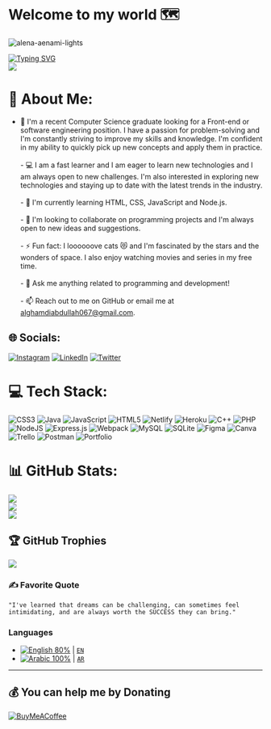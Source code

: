 # Welcome to my world 🗺 
![alena-aenami-lights](https://user-images.githubusercontent.com/61493052/208423569-131466a5-d052-4556-9a45-1d12cb898291.jpg)

[![Typing SVG](https://readme-typing-svg.demolab.com?font=Fira+Code&weight=700&duration=3000&pause=500&color=D08315&background=46505000&vCenter=true&multiline=true&width=680&height=100&lines=Hi+%F0%9F%98%8E%2C+I'm+Abdullah+Al-Ghamdi+;+an+enthusiastic+and+passionate+web+developer.+;+Always+learning+and+experimenting+with+new+technologies)](https://git.io/typing-svg)
<br>
[![](https://visitcount.itsvg.in/api?id=xlizro&icon=3&color=1)](https://visitcount.itsvg.in)
<br>
# 💫 About Me:
- 🔭 I'm a recent Computer Science graduate looking for a Front-end or software engineering position. I have a passion for problem-solving and I'm constantly striving to improve my skills and knowledge. I'm confident in my ability to quickly pick up new concepts and apply them in practice.<br><br>- 💻 I am a fast learner and I am eager to learn new technologies and I am always open to new challenges. I'm also interested in exploring new technologies and staying up to date with the latest trends in the industry.<br><br>- 🌱 I'm currently learning HTML, CSS, JavaScript and Node.js. <br><br>- 👯 I'm looking to collaborate on programming projects and I'm always open to new ideas and suggestions. <br><br>- ⚡ Fun fact: I loooooove cats 😻 and I'm fascinated by the stars and the wonders of space. I also enjoy watching movies and series in my free time.<br><br>- 💬 Ask me anything related to programming and development! <br><br>- 📫 Reach out to me on GitHub or email me at alghamdiabdullah067@gmail.com.


## 🌐 Socials:
[![Instagram](https://img.shields.io/badge/Instagram-%23E4405F.svg?logo=Instagram&logoColor=white)](https://instagram.com/xlizro) [![LinkedIn](https://img.shields.io/badge/LinkedIn-%230077B5.svg?logo=linkedin&logoColor=white)](https://linkedin.com/in/abdullah-alghamdi067) [![Twitter](https://img.shields.io/badge/Twitter-%231DA1F2.svg?logo=Twitter&logoColor=white)](https://twitter.com/xlizro) 

# 💻 Tech Stack:
![CSS3](https://img.shields.io/badge/css3-%231572B6.svg?style=flat&logo=css3&logoColor=white) ![Java](https://img.shields.io/badge/java-%23ED8B00.svg?style=flat&logo=java&logoColor=white) ![JavaScript](https://img.shields.io/badge/javascript-%23323330.svg?style=flat&logo=javascript&logoColor=%23F7DF1E) ![HTML5](https://img.shields.io/badge/html5-%23E34F26.svg?style=flat&logo=html5&logoColor=white) ![Netlify](https://img.shields.io/badge/netlify-%23000000.svg?style=flat&logo=netlify&logoColor=#00C7B7) ![Heroku](https://img.shields.io/badge/heroku-%23430098.svg?style=flat&logo=heroku&logoColor=white) ![C++](https://img.shields.io/badge/c++-%2300599C.svg?style=flat&logo=c%2B%2B&logoColor=white) ![PHP](https://img.shields.io/badge/php-%23777BB4.svg?style=flat&logo=php&logoColor=white) ![NodeJS](https://img.shields.io/badge/node.js-6DA55F?style=flat&logo=node.js&logoColor=white) ![Express.js](https://img.shields.io/badge/express.js-%23404d59.svg?style=flat&logo=express&logoColor=%2361DAFB) ![Webpack](https://img.shields.io/badge/webpack-%238DD6F9.svg?style=flat&logo=webpack&logoColor=black) ![MySQL](https://img.shields.io/badge/mysql-%2300f.svg?style=flat&logo=mysql&logoColor=white) ![SQLite](https://img.shields.io/badge/sqlite-%2307405e.svg?style=flat&logo=sqlite&logoColor=white) 	![Figma](https://img.shields.io/badge/figma-%23F24E1E.svg?style=flat&logo=figma&logoColor=white) ![Canva](https://img.shields.io/badge/Canva-%2300C4CC.svg?style=flat&logo=Canva&logoColor=white) ![Trello](https://img.shields.io/badge/Trello-%23026AA7.svg?style=flat&logo=Trello&logoColor=white) ![Postman](https://img.shields.io/badge/Postman-FF6C37?style=flat&logo=postman&logoColor=white) ![Portfolio](https://img.shields.io/badge/Portfolio-%23000000.svg?style=flat&logo=firefox&logoColor=#FF7139)
# 📊 GitHub Stats:
![](https://github-readme-stats.vercel.app/api?username=xlizro&theme=tokyonight&hide_border=false&include_all_commits=true&count_private=true)<br/>
![](https://github-readme-streak-stats.herokuapp.com/?user=xlizro&theme=tokyonight&hide_border=false)<br/>
![](https://github-readme-stats.vercel.app/api/top-langs/?username=xlizro&theme=tokyonight&hide_border=false&include_all_commits=true&count_private=true&layout=compact)

## 🏆 GitHub Trophies
![](https://github-profile-trophy.vercel.app/?username=xlizro&theme=radical&no-frame=false&no-bg=true&margin-w=4)

### ✍️ Favorite Quote
```"I've learned that dreams can be challenging, can sometimes feel intimidating, and are always worth the SUCCESS they can bring." ```

### Languages
- [![English 80%](https://progress-bar.dev/100)](https://github.com/DenverCoder1/github-readme-streak-stats/blob/main/src/translations.php#L28) | [`EN`](https://github.com/DenverCoder1/github-readme-streak-stats/blob/main/src/translations.php#L28) <br>
- [![Arabic 100%](https://progress-bar.dev/100)](https://github.com/DenverCoder1/github-readme-streak-stats/blob/main/src/translations.php#L37) | [`AR`](https://github.com/DenverCoder1/github-readme-streak-stats/blob/main/src/translations.php#L37)

---

  ## 💰 You can help me by Donating
  [![BuyMeACoffee](https://img.shields.io/badge/Buy%20Me%20a%20Coffee-ffdd00?style=for-the-badge&logo=buy-me-a-coffee&logoColor=black)](https://buymeacoffee.com/xlizro) 

  

